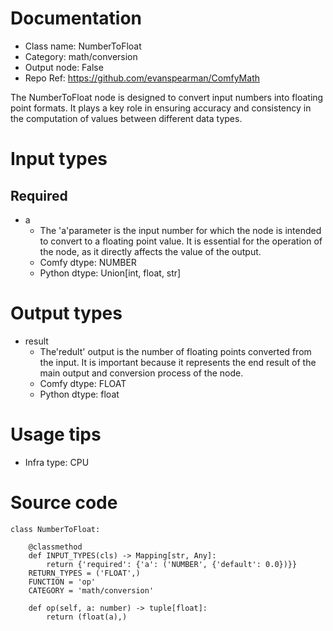 # Documentation
- Class name: NumberToFloat
- Category: math/conversion
- Output node: False
- Repo Ref: https://github.com/evanspearman/ComfyMath

The NumberToFloat node is designed to convert input numbers into floating point formats. It plays a key role in ensuring accuracy and consistency in the computation of values between different data types.

# Input types
## Required
- a
    - The 'a'parameter is the input number for which the node is intended to convert to a floating point value. It is essential for the operation of the node, as it directly affects the value of the output.
    - Comfy dtype: NUMBER
    - Python dtype: Union[int, float, str]

# Output types
- result
    - The'redult' output is the number of floating points converted from the input. It is important because it represents the end result of the main output and conversion process of the node.
    - Comfy dtype: FLOAT
    - Python dtype: float

# Usage tips
- Infra type: CPU

# Source code
```
class NumberToFloat:

    @classmethod
    def INPUT_TYPES(cls) -> Mapping[str, Any]:
        return {'required': {'a': ('NUMBER', {'default': 0.0})}}
    RETURN_TYPES = ('FLOAT',)
    FUNCTION = 'op'
    CATEGORY = 'math/conversion'

    def op(self, a: number) -> tuple[float]:
        return (float(a),)
```